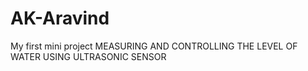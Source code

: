 # AK-Aravind

My first mini project
MEASURING AND CONTROLLING THE LEVEL OF WATER USING ULTRASONIC SENSOR
